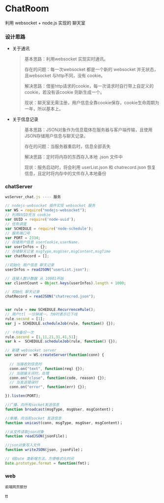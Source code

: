 # ChatRoom
利用 websocket + node.js 实现的 聊天室



### 设计思路

- 关于通讯

  > 基本思路：利用websocket 实现实时通讯。
  >
  > 存在的问题：每一次websocket 都是一个新的 websocket 并无状态，且websocket 与http不同，没有 cookie。
  >
  > 解决思路：借鉴http请求的cookie，每一次请求时自行带上自定义的cookie，若没有该cookie 则新生成一个。
  >
  > 现状：聊天室无需注册，用户信息全靠cookie保存，cookie生命周期为一年，所以基本上。


- 关于信息记录

  > 基本思路：JSON对象作为信息载体在服务器与客户端传输，且使用JSON存储用户信息与聊天记录。
  >
  > 存在的问题：当服务器重启时，信息全部丢失
  >
  > 解决思路：定时将内存的东西存入本地 .json 文件中
  >
  > 现状：服务启动时，将会利用 userList.json 和 chatrecord.json 恢复信息，且定时将内存中的文件存入本地备份




### chatServer

```js
wsServer_chat.js ---- 服务 

// nodejs-websocket 插件实现 websocket 服务
var WS = require("nodejs-websocket");
// 利用UUID充当 cookie
var UUID = require('node-uuid');
// 任务调度
var SCHEDULE = require('node-schedule');
// 服务端口号
var PORT = 2334;
// 存储用户信息 userCookie,userName，
var userInfos = {};
// 存储聊天记录 msgType,msgUser,msgContent,msgTime
var chatRecord = [];

//初始化 用户信息 聊天记录
userInfos = readJSON("userList.json");

// 连接人数计数器 从 10001开始
var clientCount = Object.keys(userInfos).length + 1000;

// 初始化 聊天记录
chatRecord = readJSON("chatrecrod.json");


var rule = new SCHEDULE.RecurrenceRule();
// 用户ttl 一分钟减一，为0时表示已下线
rule.second = [1];
var j = SCHEDULE.scheduleJob(rule, function() {});

// 十秒备份一次
rule.second = [1,11,21,31,41,51];
var k =  SCHEDULE.scheduleJob(rule, function() {});

// 新建 websocket server
var server = WS.createServer(function(conn) {
  
  // 当接收到信息时
  conn.on("text", function(req) {});
  // 当链接关闭时，处理
  conn.on("close", function(code, reason) {});
  // 当发送错误时
  conn.on("error", function(err) {});

}).listen(PORT);

//广播，向所有socket发送信息
function broadcast(msgType, msgUser, msgContent)；

//单播，向当前socket 发送信息
function unicast(conn, msgType, msgUser, msgContent)；

//从文件读取json对象
function readJSON(jsonFile)；

//json对象写入文件
function writeJSON(json, jsonFile)；

// 给Date 类新增方法，方便格式化时间
Date.prototype.format = function(fmt)；


```



### web

	前端网页部分

tt